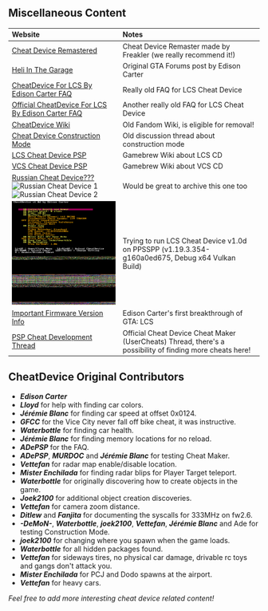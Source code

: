 ## Miscellaneous Content

| Website | Notes |
|:--------|:------|
| [Cheat Device Remastered](http://cheatdeviceremastered.com/)                                              | Cheat Device Remaster made by Freakler (we really recommend it!) |
| [Heli In The Garage](https://gtaforums.com/topic/224075-heli-in-the-garage/)                              | Original GTA Forums post by Edison Carter |
| [CheatDevice For LCS By Edison Carter FAQ](https://gtaforums.com/topic/224921-cheatdevice-for-lcs-faq/)   | Really old FAQ for LCS Cheat Device |
| [Official CheatDevice For LCS By Edison Carter FAQ](https://gtaforums.com/topic/226501-official-cheatdevice-for-lcs-faq/) | Another really old FAQ for LCS Cheat Device |
| [CheatDevice Wiki](https://cheatdevice.fandom.com/wiki/CheatDevice_Wiki)                                  | Old Fandom Wiki, is eligible for removal! |
| [Cheat Device Construction Mode](https://gtaforums.com/topic/235115-cheatdevice-construction-mode/)       | Old discussion thread about construction mode |
| [LCS Cheat Device PSP](https://www.gamebrew.org/wiki/LCS_CheatDevice_PSP)                                 | Gamebrew Wiki about LCS CD |
| [VCS Cheat Device PSP](https://www.gamebrew.org/wiki/VCS_CheatDevice_PSP)                                 | Gamebrew Wiki about VCS CD |
| [Russian Cheat Device???](https://web.archive.org/web/20250813224514/https://centalspb.weebly.com/blog/cheat-device-dlya-gta-vcs-na-psp) ![Russian Cheat Device 1](https://external-content.duckduckgo.com/iu/?u=http%3A%2F%2Fwww.pspinfo.ru%2Fuploads%2Fposts%2F2011-08%2F1312903831_pic_0000.jpg&f=1&nofb=1&ipt=d8fc11474dab1f0f5a5ff761e40b7aa1f1bf43ed7b694865d80732c789ac0e75) ![Russian Cheat Device 2](https://external-content.duckduckgo.com/iu/?u=http%3A%2F%2Fsun9-45.userapi.com%2Fimpf%2Fc625526%2Fv625526280%2F43e71%2FVUrzmOG8EXQ.jpg%3Fsize%3D480x272%26quality%3D96%26sign%3D58d4268edbab6f9673db83a71e0ae705%26type%3Dalbum&f=1&nofb=1&ipt=81bc2aa38734dd5f013f5ff89198b4f177f34da5ce10b13a98abcecfb33fdc92) | Would be great to archive this one too |
| ![LCS Cheat Device on PPSSPP 1](<Pictures/LCS/CD v1.0d on PPSSPP.png>)                                    | Trying to run LCS Cheat Device v1.0d on PPSSPP (v1.19.3.354-g160a0ed675, Debug x64 Vulkan Build) |
| [Important Firmware Version Info](https://gtaforums.com/topic/220486-important-firmware-version-info/)    | Edison Carter's first breakthrough of GTA: LCS |
| [PSP Cheat Development Thread](https://gtaforums.com/topic/229865-psp-cheat-development/)                 | Official Cheat Device Cheat Maker (UserCheats) Thread, there's a possibility of finding more cheats here! |

## CheatDevice Original Contributors
 - _**Edison Carter**_
 - _**Lloyd**_ for help with finding car colors.
 - _**Jérémie Blanc**_ for finding car speed at offset 0x0124.
 - _**GFCC**_ for the Vice City never fall off bike cheat, it was instructive.
 - _**Waterbottle**_ for finding car health.
 - _**Jérémie Blanc**_ for finding memory locations for no reload.
 - _**ADePSP**_ for the FAQ.
 - _**ADePSP**_, _**MURDOC**_ and _**Jérémie Blanc**_ for testing Cheat Maker.
 - _**Vettefan**_ for radar map enable/disable location.
 - _**Mister Enchilada**_ for finding radar blips for Player Target teleport.
 - _**Waterbottle**_ for originally discovering how to create objects in the game.
 - _**Joek2100**_ for additional object creation discoveries.
 - _**Vettefan**_ for camera zoom distance.
 - _**Ditlew**_ and _**Fanjita**_ for documenting the syscalls for 333MHz on fw2.6.
 - _**-DeMoN-**_, _**Waterbottle**_, _**joek2100**_, _**Vettefan**_, _**Jérémie Blanc**_ and Ade for testing Construction Mode.
 - _**joek2100**_ for changing where you spawn when the game loads.
 - _**Waterbottle**_ for all hidden packages found.
 - _**Vettefan**_ for sideways tires, no physical car damage, drivable rc toys and gangs don't attack you.
 - _**Mister Enchilada**_ for PCJ and Dodo spawns at the airport.
 - _**Vettefan**_ for heavy cars.

_Feel free to add more interesting cheat device related content!_
